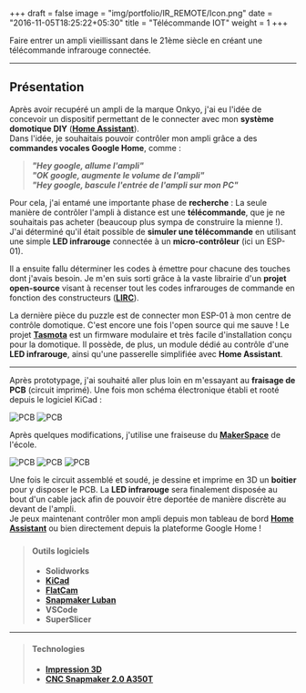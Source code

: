 +++
draft = false
image = "img/portfolio/IR_REMOTE/Icon.png"
date = "2016-11-05T18:25:22+05:30"
title = "Télécommande IOT"
weight = 1
+++

Faire entrer un ampli vieillissant dans le 21ème siècle en créant une télécommande infrarouge connectée.
<!--more-->

---

## Présentation

Après avoir recupéré un ampli de la marque Onkyo, j'ai eu l'idée de concevoir un dispositif permettant de le connecter avec mon **système domotique DIY** (**[Home Assistant](https://www.home-assistant.io)**).  
Dans l'idée, je souhaitais pouvoir contrôler mon ampli grâce a des **commandes vocales Google Home**, comme :

>***"Hey google, allume l'ampli"***  
>***"OK google, augmente le volume de l'ampli"***  
>***"Hey google, bascule l'entrée de l'ampli sur mon PC"***  

Pour cela, j'ai entamé une importante phase de **recherche** : La seule manière de contrôler l'ampli à distance est une **télécommande**, que je ne souhaitais pas acheter (beaucoup plus sympa de construire la mienne !). J'ai déterminé qu'il était possible de **simuler une télécommande** en utilisant une simple **LED infrarouge** connectée à un **micro-contrôleur** (ici un ESP-01).  

Il a ensuite fallu déterminer les codes à émettre pour chacune des touches dont j'avais besoin. Je m'en suis sorti grâce à la vaste librairie d'un **projet open-source** visant à recenser tout les codes infrarouges de commande en fonction des constructeurs (**[LIRC](https://www.lirc.org)**).  

La dernière pièce du puzzle est de connecter mon ESP-01 à mon centre de contrôle domotique. C'est encore une fois l'open source qui me sauve ! Le projet **[Tasmota](https://tasmota.github.io/docs/)** est un firmware modulaire et très facile d'installation conçu pour la domotique. Il possède, de plus, un module dédié au contrôle d'une **LED infrarouge**, ainsi qu'une passerelle simplifiée avec **Home Assistant**.

---

Après prototypage, j'ai souhaité aller plus loin en m'essayant au **fraisage de PCB** (circuit imprimé).
Une fois mon schéma électronique établi et rooté depuis le logiciel KiCad :

![PCB](/img/portfolio/IR_REMOTE/PCB(1).png)
![PCB](/img/portfolio/IR_REMOTE/PCB(2).png)

Après quelques modifications, j'utilise une fraiseuse du **[MakerSpace](https://makerspace-amiens.fr)** de l'école.

![PCB](/img/portfolio/IR_REMOTE/2023-07-21-14-45-49.png)
![PCB](/img/portfolio/IR_REMOTE/2023-07-21-14-45-56.png)
![PCB](/img/portfolio/IR_REMOTE/2023-07-21-14-46-02.png)

Une fois le circuit assemblé et soudé, je dessine et imprime en 3D un **boitier** pour y disposer le PCB. La **LED infrarouge** sera finalement disposée au bout d'un cable jack afin de pouvoir être deportée de manière discrète au devant de l'ampli.  
Je peux maintenant contrôler mon ampli depuis mon tableau de bord **[Home Assistant](https://www.home-assistant.io)** ou bien directement depuis la plateforme Google Home !

###

>#### Outils logiciels
>
>- **Solidworks**
>- **[KiCad](https://www.kicad.org)**
>- **[FlatCam](http://flatcam.org/manual/introduction.html)**
>- **[Snapmaker Luban](https://snapmaker.com/snapmaker-luban)**
>- **VSCode**
>- **SuperSlicer**

---

>#### Technologies
>
>- **[Impression 3D](https://makerspace-amiens.fr/pages/machines/)**
>- **[CNC Snapmaker 2.0 A350T](https://makerspace-amiens.fr/pages/machines/)**
